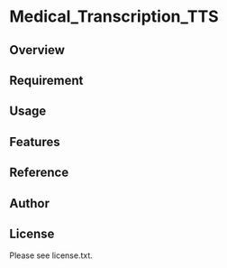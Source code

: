 # Medical_Transcription_TTS 

## Overview


## Requirement


## Usage


## Features


## Reference


## Author


## License

Please see license.txt.
